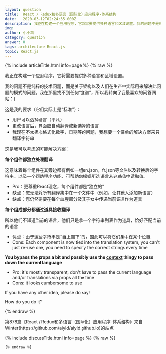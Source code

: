 ```yaml
---
layout: question
title:  React / Redux和多语言（国际化）应用程序-体系结构
date:   2020-03-12T02:24:35.000Z
description: 我正在构建一个应用程序，它将需要提供多种语言和区域设置。我的问题不是纯粹的技术问题，而是关于架构以及人们在生产中实际用来解决此问题的模式的问题。我在那...
img: 
author: 小小凯
category: question
answer: 0
tags: architecture React.js
topic: React.js
---
```

<div class="article-root">
  <div class="article">
    {% include articleTitle.html info=page %}
    {% raw %}
    <div class="article-content"><p><font style="vertical-align: inherit;"><font style="vertical-align: inherit;">我正在构建一个应用程序，它将需要提供多种语言和区域设置。</font></font></p>

<p><font style="vertical-align: inherit;"><font style="vertical-align: inherit;">我的问题不是纯粹的技术问题，而是关于架构以及人们在生产中实际用来解决此问题的模式的问题。</font><font style="vertical-align: inherit;">我在那里找不到任何“食谱”，所以我转向了我最喜欢的问答网站：)</font></font></p>

<p><font style="vertical-align: inherit;"><font style="vertical-align: inherit;">这是我的要求（它们实际上是“标准”）：</font></font></p>

<ul>
<li><font style="vertical-align: inherit;"><font style="vertical-align: inherit;">用户可以选择语言（平凡）</font></font></li>
<li><font style="vertical-align: inherit;"><font style="vertical-align: inherit;">更改语言后，界面应自动翻译成新选择的语言</font></font></li>
<li><font style="vertical-align: inherit;"><font style="vertical-align: inherit;">我现在不太担心格式化数字，日期等的问题，我想要一个简单的解决方案来只翻译字符串</font></font></li>
</ul>

<p><font style="vertical-align: inherit;"><font style="vertical-align: inherit;">这是我可以考虑的可能解决方案：</font></font></p>

<p><strong><font style="vertical-align: inherit;"><font style="vertical-align: inherit;">每个组件都独立处理翻译</font></font></strong></p>

<p><font style="vertical-align: inherit;"><font style="vertical-align: inherit;">这意味着每个组件在其旁边都有例如一组en.json，fr.json等文件以及转换后的字符串。</font><font style="vertical-align: inherit;">以及一个帮助程序功能，可帮助您根据所选语言从这些值中读取值。</font></font></p>

<ul>
<li><font style="vertical-align: inherit;"><font style="vertical-align: inherit;">Pro：更尊重React理念，每个组件都是“独立的”</font></font></li>
<li><font style="vertical-align: inherit;"><font style="vertical-align: inherit;">缺点：您无法将所有翻译集中在一个文件中（例如，让其他人添加新语言）</font></font></li>
<li><font style="vertical-align: inherit;"><font style="vertical-align: inherit;">缺点：您仍然需要在每个血腥部分及其子女中传递当前语言作为道具</font></font></li>
</ul>

<p><strong><font style="vertical-align: inherit;"><font style="vertical-align: inherit;">每个组成部分都通过道具接收翻译</font></font></strong></p>

<p><font style="vertical-align: inherit;"><font style="vertical-align: inherit;">所以他们不知道当前的语言，他们只是拿一个字符串列表作为道具，恰好匹配当前的语言</font></font></p>

<ul>
<li><font style="vertical-align: inherit;"><font style="vertical-align: inherit;">优点：由于这些字符串是“自上而下”的，因此可以将它们集中在某个位置</font></font></li>
<li>Cons: Each component is now tied into the translation system, you can't just re-use one, you need to specify the correct strings every time</li>
</ul>

<p><strong>You bypass the props a bit and possibly use the <a href="https://www.tildedave.com/2014/11/15/introduction-to-contexts-in-react-js.html">context</a> thingy to pass down the current language</strong></p>

<ul>
<li>Pro: it's mostly transparent, don't have to pass the current language and/or translations via props all the time</li>
<li>Cons: it looks cumbersome to use</li>
</ul>

<p>If you have any other idea, please do say!</p>

<p>How do you do it?</p></div>
    {% endraw %}
  </div>
  <p class="winter_mark">第878篇《React / Redux和多语言（国际化）应用程序-体系结构》来自Winter(https://github.com/aiyld/aiyld.github.io)的站点</p>
  <div class="discuss-wrapper">
    {% include discussTitle.html info=page %}
    {% raw %}
    
    {% endraw %}
  </div>
<div>
